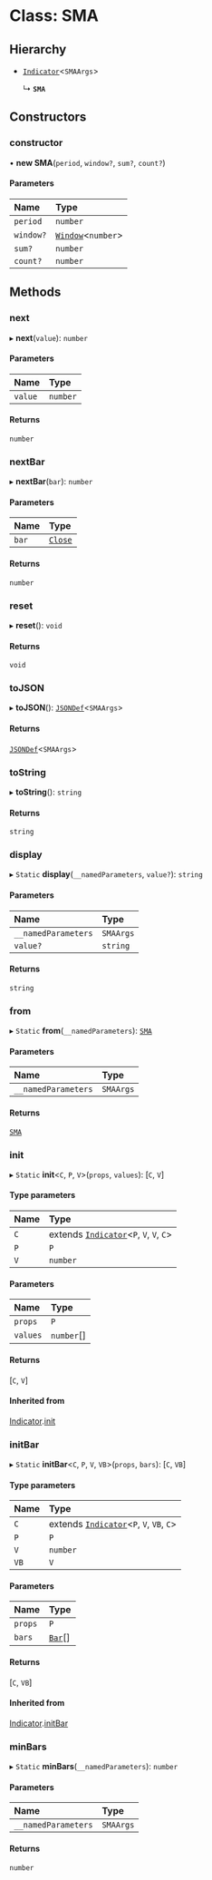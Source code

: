 # Class: SMA

## Hierarchy

- [`Indicator`](Indicator.md)<`SMAArgs`\>

  ↳ **`SMA`**

## Constructors

### constructor

• **new SMA**(`period`, `window?`, `sum?`, `count?`)

#### Parameters

| Name      | Type                             |
| :-------- | :------------------------------- |
| `period`  | `number`                         |
| `window?` | [`Window`](Window.md)<`number`\> |
| `sum?`    | `number`                         |
| `count?`  | `number`                         |

## Methods

### next

▸ **next**(`value`): `number`

#### Parameters

| Name    | Type     |
| :------ | :------- |
| `value` | `number` |

#### Returns

`number`

### nextBar

▸ **nextBar**(`bar`): `number`

#### Parameters

| Name  | Type                              |
| :---- | :-------------------------------- |
| `bar` | [`Close`](../interfaces/Close.md) |

#### Returns

`number`

### reset

▸ **reset**(): `void`

#### Returns

`void`

### toJSON

▸ **toJSON**(): [`JSONDef`](../modules.md#jsondef)<`SMAArgs`\>

#### Returns

[`JSONDef`](../modules.md#jsondef)<`SMAArgs`\>

### toString

▸ **toString**(): `string`

#### Returns

`string`

### display

▸ `Static` **display**(`__namedParameters`, `value?`): `string`

#### Parameters

| Name                | Type      |
| :------------------ | :-------- |
| `__namedParameters` | `SMAArgs` |
| `value?`            | `string`  |

#### Returns

`string`

### from

▸ `Static` **from**(`__namedParameters`): [`SMA`](SMA.md)

#### Parameters

| Name                | Type      |
| :------------------ | :-------- |
| `__namedParameters` | `SMAArgs` |

#### Returns

[`SMA`](SMA.md)

### init

▸ `Static` **init**<`C`, `P`, `V`\>(`props`, `values`): [`C`, `V`]

#### Type parameters

| Name | Type                                                     |
| :--- | :------------------------------------------------------- |
| `C`  | extends [`Indicator`](Indicator.md)<`P`, `V`, `V`, `C`\> |
| `P`  | `P`                                                      |
| `V`  | `number`                                                 |

#### Parameters

| Name     | Type       |
| :------- | :--------- |
| `props`  | `P`        |
| `values` | `number`[] |

#### Returns

[`C`, `V`]

#### Inherited from

[Indicator](Indicator.md).[init](Indicator.md#init)

### initBar

▸ `Static` **initBar**<`C`, `P`, `V`, `VB`\>(`props`, `bars`): [`C`, `VB`]

#### Type parameters

| Name | Type                                                      |
| :--- | :-------------------------------------------------------- |
| `C`  | extends [`Indicator`](Indicator.md)<`P`, `V`, `VB`, `C`\> |
| `P`  | `P`                                                       |
| `V`  | `number`                                                  |
| `VB` | `V`                                                       |

#### Parameters

| Name    | Type                         |
| :------ | :--------------------------- |
| `props` | `P`                          |
| `bars`  | [`Bar`](../modules.md#bar)[] |

#### Returns

[`C`, `VB`]

#### Inherited from

[Indicator](Indicator.md).[initBar](Indicator.md#initbar)

### minBars

▸ `Static` **minBars**(`__namedParameters`): `number`

#### Parameters

| Name                | Type      |
| :------------------ | :-------- |
| `__namedParameters` | `SMAArgs` |

#### Returns

`number`
